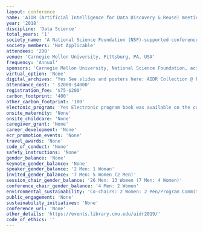 ```yaml
---
layout: conference 
name: 'AIDR (Artificial Intelligence for Data Discovery & Reuse) meeting'
year: '2018'
discipline: 'Data Science'
total_years: '1'
society_name: 'A National Science Foundation (NSF)-supported conference @ Carnegie Mellon University, in-cooperation with ACM'
society_members: 'Not Applicable'
attendees: '200'
venue: 'Carnegie Mellon University, Pittsburg, PA, USA'
frequency: 'Annual'
sponsors: 'Carnegie Mellon University, National Science Foundation, acs-In Cooperation'
virtual_option: 'None'
digital_archives: 'Yes See slides and posters here: AIDR Collection @ F1000Research and ICPS Digital Library(https://dl.acm.org/doi/proceedings/10.1145/3359115?preflayout=flat)'
attendance_cost: ' $2000-$4000'
registration_fee: '$75-$200'
carbon_footprint: '400'
other_carbon_footprint: '100'
electonic_program: 'Yes Electronic program book was available on the conference website.'
onsite_maternity: 'None'
onsite_childcare: 'None'
caregiver_grant: 'None'
career_development: 'None'
ecr_promotion_events: 'None'
travel_awards: 'None'
code_of_conduct: 'None'
safety_instructions: 'None'
gender_balance: 'None'
keynote_gender_balance: 'None'
speaker_gender_balance: '2 Men: 1 Woman'
invited_gender_balance: '7 Men: 5 Women (2 Men)'
session_chair_gender_balance: '26 Men: 13 Women (7 Men: 4 Women)'
conference_chair_gender_balance: '4 Men: 2 Women'
environmental_sustainability: 'Co-chairs: 2 Women: 2 Men/Program Committee: 3 Men: 1 Women/General chair: 1 woman/Organizing Committee: 4 Women'
public_engagement: 'None'
sustainability_initiatives: 'None'
conference_url: 'None'
other_details: 'https://events.library.cmu.edu/aidr2019/'
code_of_ethics: ''
---
```


